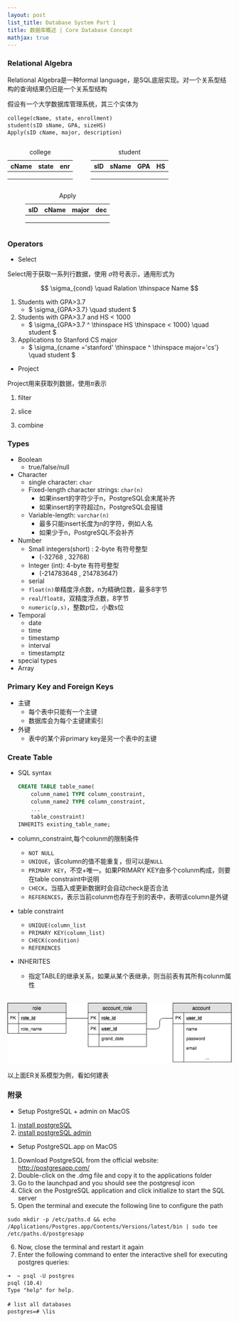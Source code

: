 ```yaml
---
layout: post
list_title: Database System Part 1 
title: 数据库概述 | Core Database Concept
mathjax: true
---
```


### Relational Algebra

Relational Algebra是一种formal language，是SQL底层实现。对一个关系型结构的查询结果仍旧是一个关系型结构

假设有一个大学数据库管理系统，其三个实体为

```
college(cName, state, enrollment)
student(sID sName, GPA, sizeHS)
Apply(sID cName, major, description)
```

<div style=" content:''; display: table; clear:both; height=0">
    <div style="float:left">
        <table>
                <caption> college</caption>
                <thead>
                    <tr><th>cName</th><th>state</th><th>enr</th></tr>
                </thead>
                <tbody>
                    <tr> <td></td><td></td><td></td></tr>
                    <tr> <td></td><td></td><td></td></tr>
                    <tr> <td></td><td></td><td></td></tr>
                </tbody>
        </table> 
    </div>
    <div style="float:left;margin-left:40px;">
        <table>
                <caption> student</caption>
                <thead>
                    <tr><th>sID</th><th>sName</th><th>GPA</th><th>HS</th></tr>
                </thead>
                <tbody>
                    <tr> <td></td><td></td><td></td><td></td></tr>
                    <tr> <td></td><td></td><td></td><td></td></tr>
                    <tr> <td></td><td></td><td></td><td></td></tr>
                </tbody>
        </table>
    </div>
    <div style="float:left;margin-left:40px;">
        <table>
                <caption> Apply</caption>
                <thead>
                    <tr><th>sID</th><th>cName</th><th>major</th><th>dec</th></tr>
                </thead>
                <tbody>
                    <tr> <td></td><td></td><td></td><td></td></tr>
                    <tr> <td></td><td></td><td></td><td></td></tr>
                    <tr> <td></td><td></td><td></td><td></td></tr>
                </tbody>
        </table>
    </div>
</div>

### Operators

- Select

Select用于获取一系列行数据，使用 $\sigma$符号表示，通用形式为

$$
\sigma_{cond} \quad Ralation \thinspace Name
$$

1. Students with GPA>3.7
    - $ \sigma_{GPA>3.7} \quad student $
2. Students with GPA>3.7 and HS < 1000
    - $ \sigma_{GPA>3.7 \^ \thinspace HS \thinspace < 1000} \quad student $
3. Applications to Stanford CS major
    - $ \sigma_{cname ='stanford' \thinspace ^ \thinspace major='cs'} \quad student $

- Project

Project用来获取列数据，使用$\pi$表示

1. filter

2. slice

3. combine


### Types

- Boolean
    - true/false/null
- Character
    - single character: `char`
    - Fixed-length character strings: `char(n)`
        - 如果insert的字符少于n，PostgreSQL会末尾补齐
        - 如果insert的字符超过n，PostgreSQL会报错
    - Variable-length: `varchar(n)`
        - 最多只能insert长度为n的字符，例如人名
        - 如果少于n，PostgreSQL不会补齐
- Number
    - Small integers(short) : 2-byte 有符号整型
        - (-32768 , 32768)
    - Integer (int): 4-byte 有符号整型
        - (-214783648 , 214783647)
    - serial
    - `float(n)`单精度浮点数，n为精确位数，最多8字节
    - `real`/`float8`，双精度浮点数，8字节
    - `numeric(p,s)`，整数p位，小数s位
- Temporal
    - date
    - time
    - timestamp
    - interval
    - timestamptz
- special types
- Array

### Primary Key and Foreign Keys

- 主键
    - 每个表中只能有一个主键
    - 数据库会为每个主键建索引
- 外键
    - 表中的某个非primary key是另一个表中的主键

### Create Table

- SQL syntax
    ```SQL
    CREATE TABLE table_name(
        colunm_name1 TYPE column_constraint,
        colunm_name2 TYPE column_constraint,
        ...
        table_constraint)
    INHERITS existing_table_name;
    ```
- column_constraint,每个colunm的限制条件
    - `NOT NULL`
    - `UNIQUE`，该column的值不能重复，但可以是`NULL`
    - `PRIMARY KEY`，不空+唯一。如果PRIMARY KEY由多个colunm构成，则要在table constraint中说明
    - `CHECK`，当插入或更新数据时会自动check是否合法
    - `REFERENCES`，表示当前colunm也存在于别的表中，表明该column是外键
- table constraint
    - `UNIQUE(column_list`
    - `PRIMARY KEY(column_list)`
    - `CHECK(condition)`
    - `REFERENCES`

- INHERITES
    - 指定TABLE的继承关系，如果从某个表继承，则当前表有其所有colunm属性

<br>

<img class='img-center' src="/assets/images/2011/03/sql-db-1.png">

以上面ER关系模型为例，看如何建表





### 附录

- Setup PostgreSQL + admin on MacOS

1. [install postgreSQL](https://www.postgresql.org/download/macosx/)
2. [install postgreSQL admin](https://www.pgadmin.org/download/)

- Setup PostgreSQL.app on MacOS

1. Download PostgreSQL from the official website: http://postgresapp.com/
2. Double-click on the .dmg file and copy it to the applications folder
3. Go to the launchpad and you should see the postgresql icon
4. Click on the PostgreSQL application and click initialize to start the SQL server
5. Open the terminal and execute the following line to configure the path

```shell
sudo mkdir -p /etc/paths.d && echo /Applications/Postgres.app/Contents/Versions/latest/bin | sudo tee /etc/paths.d/postgresapp
```

6. Now, close the terminal and restart it again
7. Enter the following command to enter the interactive shell for executing postgres queries: 

```shell
➜  ~ psql -U postgres
psql (10.4)
Type "help" for help.

# list all databases
postgres=# \lis
```


